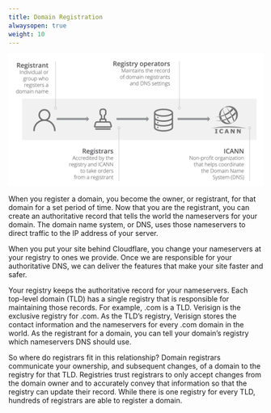 ```yaml
---
title: Domain Registration
alwaysopen: true
weight: 10
---
```


![Domain Registration Overview](../static/domain-registry-process.png)

When you register a domain, you become the owner, or registrant, for that domain for a set period of time. Now that you are the registrant, you can create an authoritative record that tells the world the nameservers for your domain. The domain name system, or DNS, uses those nameservers to direct traffic to the IP address of your server.

When you put your site behind Cloudflare, you change your nameservers at your registry to ones we provide. Once we are responsible for your authoritative DNS, we can deliver the features that make your site faster and safer.

Your registry keeps the authoritative record for your nameservers. Each top-level domain (TLD) has a single registry that is responsible for maintaining those records. For example, .com is a TLD. Verisign is the exclusive registry for .com. As the TLD’s registry, Verisign stores the contact information and the nameservers for every .com domain in the world. As the registrant for a domain, you can tell your domain’s registry which nameservers DNS should use.

So where do registrars fit in this relationship? Domain registrars communicate your ownership, and subsequent changes, of a domain to the registry for that TLD. Registries trust registrars to only accept changes from the domain owner and to accurately convey that information so that the registry can update their record. While there is one registry for every TLD, hundreds of registrars are able to register a domain.